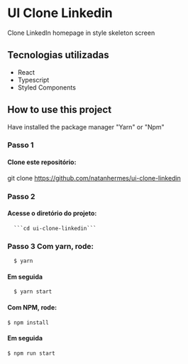 # UI Clone Linkedin
 Clone LinkedIn homepage in style skeleton screen

## Tecnologias utilizadas

  - React
  - Typescript
  - Styled Components

## How to use this project

Have installed the package manager "Yarn" or "Npm"

### Passo 1

  #### Clone este repositório:
  git clone https://github.com/natanhermes/ui-clone-linkedin

### Passo 2
  #### Acesse o diretório do projeto:
      ```cd ui-clone-linkedin```

### Passo 3 Com yarn, rode:

      $ yarn

#### Em seguida

      $ yarn start

#### Com NPM, rode:

    $ npm install

#### Em seguida

    $ npm run start

